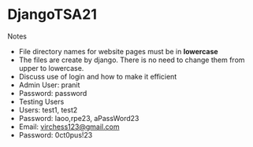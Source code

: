 # DjangoTSA21

Notes
- File directory names for website pages must be in **lowercase**
- The files are create by django. There is no need to change them from upper to lowercase.
- Discuss use of login and how to make it efficient
- Admin User: pranit
- Password: password
- Testing Users
- Users: test1, test2
- Password: laoo,rpe23, aPassWord23
- Email: virchess123@gmail.com
- Password: 0ct0pus!23

